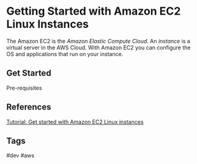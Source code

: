 # Getting Started with Amazon EC2 Linux Instances

The Amazon EC2 is the *Amazon Elastic Compute Cloud*. An *instance* is a virtual server in the AWS Cloud. With Amazon EC2 you can configure the OS and applications that run on your instance.  

## Get Started
Pre-requisites

## References
[Tutorial: Get started with Amazon EC2 Linux instances](https://docs.aws.amazon.com/AWSEC2/latest/UserGuide/EC2_GetStarted.html)  

## Tags
#dev #aws
